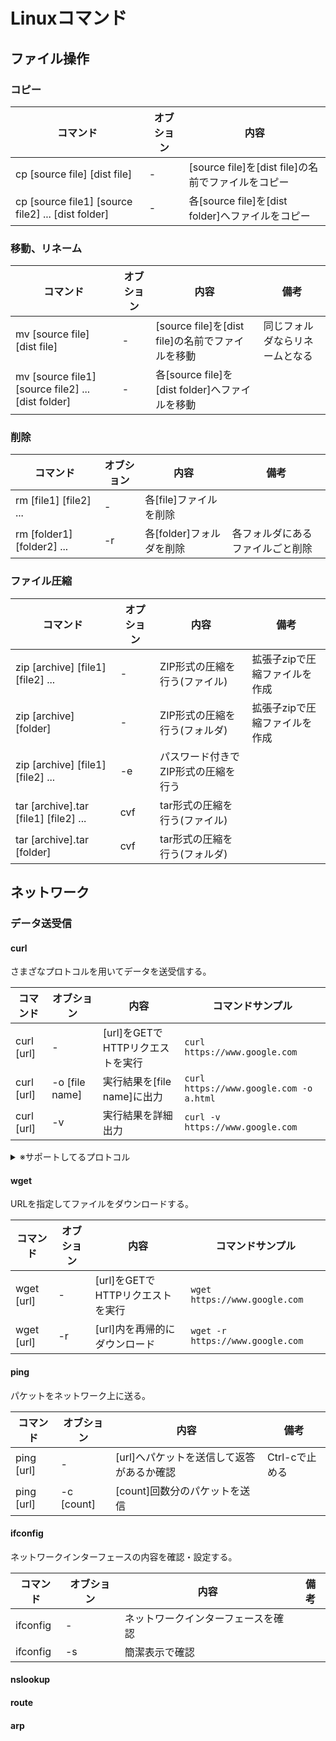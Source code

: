 # Linuxコマンド

## ファイル操作

### コピー

|                      コマンド                      | オブション |                        内容                        |
| -------------------------------------------------- | ---------- | -------------------------------------------------- |
| cp [source file] [dist file]                       | -          | [source file]を[dist file]の名前でファイルをコピー |
| cp [source file1] [source file2] ... [dist folder] | -          | 各[source file]を[dist folder]へファイルをコピー   |

### 移動、リネーム

|                      コマンド                      | オブション |                       内容                       |              備考              |
| -------------------------------------------------- | ---------- | ------------------------------------------------ | ------------------------------ |
| mv [source file] [dist file]                       | -          | [source file]を[dist file]の名前でファイルを移動 | 同じフォルダならリネームとなる |
| mv [source file1] [source file2] ... [dist folder] | -          | 各[source file]を[dist folder]へファイルを移動   |                                |

### 削除

|          コマンド          | オブション |           内容           |               備考               |
| -------------------------- | ---------- | ------------------------ | -------------------------------- |
| rm [file1] [file2] ...     | -          | 各[file]ファイルを削除   |                                  |
| rm [folder1] [folder2] ... | -r         | 各[folder]フォルダを削除 | 各フォルダにあるファイルごと削除 |

### ファイル圧縮

|               コマンド                | オプション |                内容                 |             備考              |
| ------------------------------------- | ---------- | ----------------------------------- | ----------------------------- |
| zip [archive] [file1] [file2] ...     | -          | ZIP形式の圧縮を行う(ファイル)       | 拡張子zipで圧縮ファイルを作成 |
| zip [archive] [folder]                | -          | ZIP形式の圧縮を行う(フォルダ)       | 拡張子zipで圧縮ファイルを作成 |
| zip [archive] [file1] [file2] ...     | -e         | パスワード付きでZIP形式の圧縮を行う |                               |
| tar [archive].tar [file1] [file2] ... | cvf        | tar形式の圧縮を行う(ファイル)       |                               |
| tar [archive].tar [folder]            | cvf        | tar形式の圧縮を行う(フォルダ)       |                               |

## ネットワーク

### データ送受信

#### curl

さまざなプロトコルを用いてデータを送受信する。

|  コマンド  |   オブション   |               内容               |            コマンドサンプル             |
| ---------- | -------------- | -------------------------------- | --------------------------------------- |
| curl [url] | -              | [url]をGETでHTTPリクエストを実行 | `curl https://www.google.com`           |
| curl [url] | -o [file name] | 実行結果を[file name]に出力      | `curl https://www.google.com -o a.html` |
| curl [url] | -v             | 実行結果を詳細出力               | `curl -v https://www.google.com`        |

<details>
<summary>※サポートしてるプロトコル</summary>

- HTTP/HTTPS
- FTP/FTPS/SFTP
- POP3(S)/SMTP(S)/IMAP(S)
- DICT
- FILE
- GOPHER
- LDAP(S)
- RTMP
- RTSP
- SCP
- TELNET
- TFTP
</details>

#### wget

URLを指定してファイルをダウンロードする。

|  コマンド  | オブション |               内容               |         コマンドサンプル         |
| ---------- | ---------- | -------------------------------- | -------------------------------- |
| wget [url] | -          | [url]をGETでHTTPリクエストを実行 | `wget https://www.google.com`    |
| wget [url] | -r         | [url]内を再帰的にダウンロード    | `wget -r https://www.google.com` |

#### ping

パケットをネットワーク上に送る。

|  コマンド  | オブション |                   内容                    |      備考      |
| ---------- | ---------- | ----------------------------------------- | -------------- |
| ping [url] | -          | [url]へパケットを送信して返答があるか確認 | Ctrl-cで止める |
| ping [url] | -c [count] | [count]回数分のパケットを送信             |                |

#### ifconfig

ネットワークインターフェースの内容を確認・設定する。

| コマンド | オブション |                内容                | 備考 |
| -------- | ---------- | ---------------------------------- | ---- |
| ifconfig | -          | ネットワークインターフェースを確認 |      |
| ifconfig | -s         | 簡潔表示で確認                     |      |

#### nslookup

#### route

#### arp